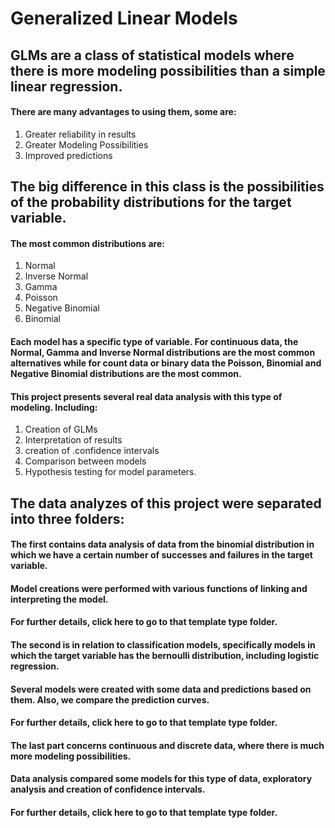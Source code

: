 # Generalized Linear Models

## GLMs are a class of statistical models where there is more modeling possibilities than a simple linear regression.

#### There are many advantages to using them, some are:

1. Greater reliability in results
2. Greater Modeling Possibilities
3. Improved predictions

## The big difference in this class is the possibilities of the probability distributions for the target variable.

#### The most common distributions are:

1. Normal
2. Inverse Normal
3. Gamma
4. Poisson
5. Negative Binomial
6. Binomial

#### Each model has a specific type of variable. For continuous data, the Normal, Gamma and Inverse Normal distributions are the most common alternatives while for count data or binary data the Poisson, Binomial and Negative Binomial distributions are the most common.

#### This project presents several real data analysis with this type of modeling. Including:
1. Creation of GLMs
2. Interpretation of results
3. creation of .confidence intervals
4. Comparison between models
5. Hypothesis testing for model parameters.

## The data analyzes of this project were separated into three folders:

#### The first contains data analysis of data from the binomial distribution in which we have a certain number of successes and failures in the target variable.

#### Model creations were performed with various functions of linking and interpreting the model.

#### For further details, click here to go to that template type folder.

#### The second is in relation to classification models, specifically models in which the target variable has the bernoulli distribution, including logistic regression.

#### Several models were created with some data and predictions based on them. Also, we compare the prediction curves.

#### For further details, click here to go to that template type folder.

#### The last part concerns continuous and discrete data, where there is much more modeling possibilities.

#### Data analysis compared some models for this type of data, exploratory analysis and creation of confidence intervals.

#### For further details, click here to go to that template type folder.